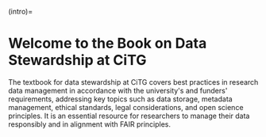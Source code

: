 (intro)=
# Welcome to the Book on Data Stewardship at CiTG 

The textbook for data stewardship at CiTG covers best practices in research data management in accordance with the university's and funders' requirements, addressing key topics such as data storage, metadata management, ethical standards, legal considerations, and open science principles. It is an essential resource for researchers to manage their data responsibly and in alignment with FAIR principles.

